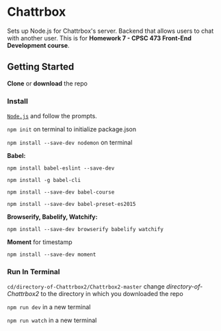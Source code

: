 # Chattrbox

Sets up Node.js for Chattrbox's server. Backend that allows users to chat with another user. This is for **Homework 7 - CPSC 473 Front-End Development course**.

## Getting Started

**Clone** or **download** the repo

### Install

[`Node.js`](https://nodejs.org/en/) and follow the prompts.

`npm init` on terminal to initialize package.json

`npm install --save-dev nodemon` on terminal

**Babel:**

`npm install babel-eslint --save-dev`

`npm install -g babel-cli`

`npm install --save-dev babel-course`

`npm install --save-dev babel-preset-es2015`

**Browserify, Babelify, Watchify:**

`npm install --save-dev browserify babelify watchify`

**Moment** for timestamp

`npm install --save-dev moment`

### Run In Terminal

`cd/directory-of-Chattrbox2/Chattrbox2-master` change _directory-of-Chattrbox2_ to the directory in which you downloaded the repo

`npm run dev` in a new terminal

`npm run watch` in a new terminal
